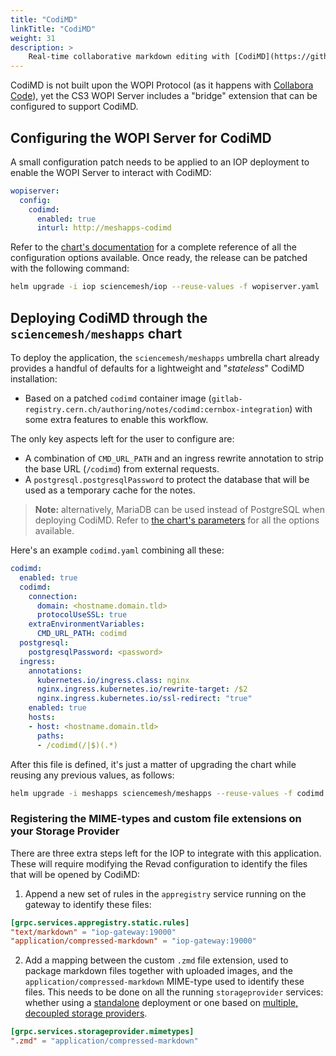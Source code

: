 ```yaml
---
title: "CodiMD"
linkTitle: "CodiMD"
weight: 31
description: >
    Real-time collaborative markdown editing with [CodiMD](https://github.com/hackmdio/codimd)
---
```


CodiMD is not built upon the WOPI Protocol (as it happens with [Collabora Code](../../iop/deployment/wopiserver)), yet the CS3 WOPI Server includes a "bridge" extension that can be configured to support CodiMD.

## Configuring the WOPI Server for CodiMD

A small configuration patch needs to be applied to an IOP deployment to enable the WOPI Server to interact with CodiMD:

```yaml
wopiserver:
  config:
    codimd:
      enabled: true
      inturl: http://meshapps-codimd
```

Refer to the [chart's documentation](https://artifacthub.io/packages/helm/cs3org/wopiserver) for a complete reference of all the configuration options available. Once ready, the release can be patched with the following command:

```bash
helm upgrade -i iop sciencemesh/iop --reuse-values -f wopiserver.yaml
```

## Deploying CodiMD through the `sciencemesh/meshapps` chart

To deploy the application, the `sciencemesh/meshapps` umbrella chart already provides a handful of defaults for a lightweight and "_stateless_" CodiMD installation:

- Based on a patched `codimd` container image (`gitlab-registry.cern.ch/authoring/notes/codimd:cernbox-integration`) with some extra features to enable this workflow.

The only key aspects left for the user to configure are:

- A combination of `CMD_URL_PATH` and an ingress rewrite annotation to strip the base URL (`/codimd`) from external requests.
- A `postgresql.postgresqlPassword` to protect the database that will be used as a temporary cache for the notes.

> **Note:** alternatively, MariaDB can be used instead of PostgreSQL when deploying CodiMD. Refer to [the chart's parameters](https://artifacthub.io/packages/helm/codimd/codimd#deploy-an-internal-database-parameters) for all the options available.

Here's an example `codimd.yaml` combining all these:

```yaml
codimd:
  enabled: true
  codimd:
    connection:
      domain: <hostname.domain.tld>
      protocolUseSSL: true
    extraEnvironmentVariables:
      CMD_URL_PATH: codimd
  postgresql:
    postgresqlPassword: <password>
  ingress:
    annotations:
      kubernetes.io/ingress.class: nginx
      nginx.ingress.kubernetes.io/rewrite-target: /$2
      nginx.ingress.kubernetes.io/ssl-redirect: "true"
    enabled: true
    hosts:
    - host: <hostname.domain.tld>
      paths:
      - /codimd(/|$)(.*)
```

After this file is defined, it's just a matter of upgrading the chart while reusing any previous values, as follows:

```bash
helm upgrade -i meshapps sciencemesh/meshapps --reuse-values -f codimd.yaml
```

### Registering the MIME-types and custom file extensions on your Storage Provider

There are three extra steps left for the IOP to integrate with this application. These will require modifying the Revad configuration to identify the files that will be opened by CodiMD:

1. Append a new set of rules in the `appregistry` service running on the gateway to identify these files:

```toml
[grpc.services.appregistry.static.rules]
"text/markdown" = "iop-gateway:19000"
"application/compressed-markdown" = "iop-gateway:19000"
```

2. Add a mapping between the custom `.zmd` file extension, used to package markdown files together with uploaded images, and the `application/compressed-markdown` MIME-type used to identify these files. This needs to be done on all the running `storageprovider` services: whether using a [standalone](../../iop/deployment/kubernetes) deployment or one based on [multiple, decoupled storage providers](../../iop/deployment/kubernetes/providers).

```toml
[grpc.services.storageprovider.mimetypes]
".zmd" = "application/compressed-markdown"
```
